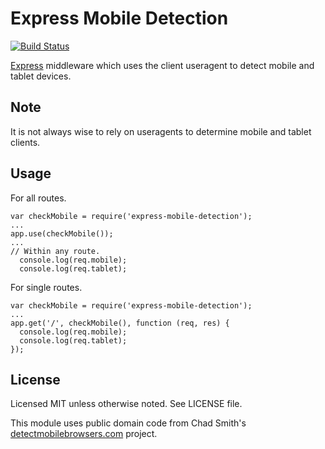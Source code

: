 # Express Mobile Detection

[![Build Status](https://secure.travis-ci.org/sprice/express-mobile-detection.png)](http://travis-ci.org/sprice/express-mobile-detection)

[Express](http://expressjs.com/) middleware which uses the client useragent to detect mobile and tablet devices.

## Note

It is not always wise to rely on useragents to determine mobile and tablet clients.

## Usage

For all routes.

    var checkMobile = require('express-mobile-detection');
    ...
    app.use(checkMobile());
    ...
    // Within any route.
      console.log(req.mobile);
      console.log(req.tablet);

For single routes.

    var checkMobile = require('express-mobile-detection');
    ...
    app.get('/', checkMobile(), function (req, res) {
      console.log(req.mobile);
      console.log(req.tablet);
    });

## License

Licensed MIT unless otherwise noted. See LICENSE file.

This module uses public domain code from Chad Smith's [detectmobilebrowsers.com](http://detectmobilebrowsers.com/) project.
